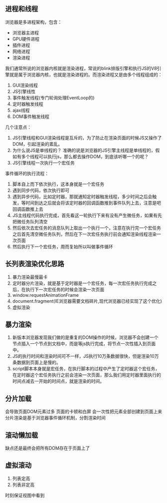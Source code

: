 ## 进程和线程
浏览器是多进程架构，包含：
+ 浏览器主进程
+ GPU硬件进程
+ 插件进程
+ 网络进程
+ 渲染进程

我们通常所说的浏览器内核就是渲染进程，常说的blink排版引擎和执行JS的V8引擎就是属于浏览器内核，也就是渲染进程的。而渲染进程又是由多个线程组成的：
1. GUI渲染线程
2. JS引擎线性
3. 事件触发线程(专门轮询处理EventLoop的)
4. 定时器触发线程
5. ajax线程
6. DOM事件触发线程

几个注意点：
1. JS引擎线程和GUI渲染线程是互斥的，为了防止在渲染页面的时候JS又操作了DOM，引起渲染的紊乱。
2. 为什么说JS是单线程的？
准确的说是浏览器的JS引擎主线程是单线程的，假如有多个线程可以执行js，那么都去操作DOM，到底该听哪一个的呢？
3. JS引擎线程一次执行一个宏任务

事件循环的执行流程：
1. 脚本自上而下依次执行，这本身就是一个宏任务
2. 遇到同步代码，依次执行即可
3. 遇到异步代码，比如定时器，那就通知定时器触发线程，多少时间之后会触发，等时间到达之后就会将该定时器的回调函数推到事件队列上去，注意是吧回调函数推上去
4. JS主线程代码执行完成，首先看这一轮执行下来有没有产生微任务，如果有先把微任务队列清空
5. 然后依次去宏任务的消息队列上取出一个执行一个，注意在执行完一个宏任务之后首先清空微任务队列，然后在下一次宏任务执行前会通知渲染线程渲染一次页面
6. 然后执行下一个宏任务，周而复始所以叫做事件循环

## 长列表渲染优化思路
1. 暴力渲染最慢最卡
2. 定时器分片渲染，就是基于定时器是一个宏任务，每一次宏任务执行完成之后，在执行下一次宏任务的时候会渲染一次页面
3. window.requestAnimationFrame
4. document.fragment(IE浏览器需要文档碎片,现代浏览器已经实现了这个优化)
5. 虚拟渲染

## 暴力渲染
1. 新版本浏览器发现我们做的是重复的DOM操作的时候，浏览器不会创建一个节点插入一个节点到文档中，而是等js执行完成，将节点一次性插入到页面中。
2. JS的执行时间和渲染时间可不一样，JS执行10万条数据很快，但是渲染10万条数据到页面上是慢的。
3. script脚本本身就是宏任务，在执行脚本的过程中产生了定时器这个宏任务，在定时器这个宏任务执行之前会渲染一次页面，那么我们用定时器里面执行的时间点减去一开始的时间点，就是渲染的时间。

## 分片加载
会导致页面DOM元素过多 页面的卡顿和白屏
会一次性把元素全部创建到页面上来
分片渲染是基于浏览器事件循环机制，分割渲染时间

## 滚动懒加载
缺点还是最终会把所有DOM存在于页面上了

## 虚拟滚动
1. 列表定高
2. 列表非定高

时刻保证视图中看到
